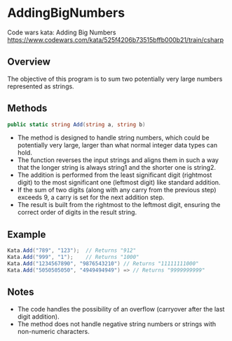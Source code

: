 # AddingBigNumbers
Code wars kata: Adding Big Numbers https://www.codewars.com/kata/525f4206b73515bffb000b21/train/csharp

## Overview
The objective of this program is to sum two potentially very large numbers represented as strings.

## Methods
```csharp
public static string Add(string a, string b)
```

* The method is designed to handle string numbers, which could be potentially very large, larger than what normal integer data types can hold.
* The function reverses the input strings and aligns them in such a way that the longer string is always string1 and the shorter one is string2.
* The addition is performed from the least significant digit (rightmost digit) to the most significant one (leftmost digit) like standard addition.
* If the sum of two digits (along with any carry from the previous step) exceeds 9, a carry is set for the next addition step.
* The result is built from the rightmost to the leftmost digit, ensuring the correct order of digits in the result string.

## Example
```csharp
Kata.Add("789", "123");  // Returns "912"
Kata.Add("999", "1");    // Returns "1000"
Kata.Add("1234567890", "9876543210") // Returns "11111111000"
Kata.Add("5050505050", "4949494949") => // Returns "9999999999"
```

## Notes
* The code handles the possibility of an overflow (carryover after the last digit addition).
* The method does not handle negative string numbers or strings with non-numeric characters.
